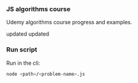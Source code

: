 ### JS algorithms course 

Udemy algorithms course progress and examples.

updated updated

### Run script

Run in the cli:

```bash
node <path>/<problem-name>.js
```
